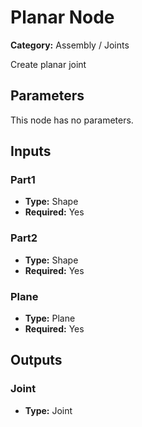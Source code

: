 
# Planar Node

**Category:** Assembly / Joints

Create planar joint

## Parameters

This node has no parameters.

## Inputs


### Part1
- **Type:** Shape
- **Required:** Yes



### Part2
- **Type:** Shape
- **Required:** Yes



### Plane
- **Type:** Plane
- **Required:** Yes



## Outputs


### Joint
- **Type:** Joint




